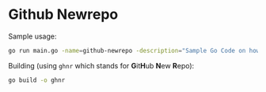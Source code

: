 # Github Newrepo

Sample usage:

```bash
go run main.go -name=github-newrepo -description="Sample Go Code on how to create Github repos from CLI" -private=false
```

Building (using `ghnr` which stands for **G**it**H**ub **N**ew **R**epo):

``` bash
go build -o ghnr
```